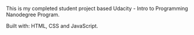 This is my completed student project based Udacity - Intro to Programming Nanodegree Program.

Built with: HTML, CSS and JavaScript.
